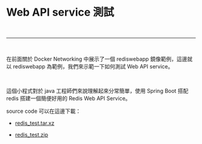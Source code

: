 # Web API service 測試

<br>

---

<br>

在前面關於 Docker Networking 中展示了一個 rediswebapp 鏡像範例，這邊就以 rediswebapp 為範例，我們來示範一下如何測試 Web API service。

<br>

這個小程式對於 java 工程師們來說理解起來分常簡單，使用 Spring Boot 搭配 redis 搭建一個簡便好用的 Redis Web API Service。

source code 可以在這邊下載：

* [redis_test.tar.xz](code/redis_test.tar.xz)

* [redis_test.zip](code/redis_test.zip)